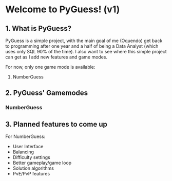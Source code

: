 # Welcome to PyGuess! (v1)
## 1. What is PyGuess?

PyGuess is a simple project, with the main goal of me (Oquendo) get back to programming after one year and a half of being a Data Analyst (which uses only SQL 90% of the time). I also want to see where this simple project can get as I add new features and game modes.

For now, only one game mode is available:
1. NumberGuess


## 2. PyGuess' Gamemodes
### NumberGuess

## 3. Planned features to come up
For NumberGuess:
- User Interface
- Balancing
- Difficulty settings
- Better gameplay/game loop
- Solution algorithms
- PvE/PvP features
